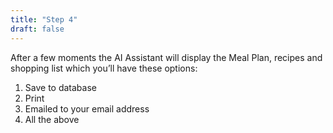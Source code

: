 ```yaml
---
title: "Step 4"
draft: false
---
```


After a few moments the AI Assistant will display the Meal Plan, recipes and shopping list which you’ll have these options:

1. Save to database
2. Print
3. Emailed to your email address
4. All the above
